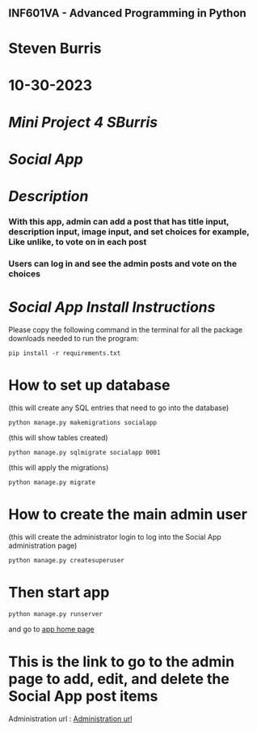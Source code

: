 ## INF601VA - Advanced Programming in Python
# Steven Burris
# 10-30-2023
# *Mini Project 4 SBurris*
# *Social App*

# *Description*
### With this app, admin can add a post that has title input, description input, image input, and set choices for example, Like unlike, to vote on in each post
### Users can log in and see the admin posts and vote on the choices
# *Social App Install Instructions*
Please copy the following command in the terminal for all the package downloads needed to run the program:
```
pip install -r requirements.txt
```

# How to set up database
(this will create any SQL entries that need to go into the database)
```
python manage.py makemigrations socialapp
```
(this will show tables created)
```
python manage.py sqlmigrate socialapp 0001
```
(this will apply the migrations)
```
python manage.py migrate
```

# How to create the main admin user
(this will create the administrator login to log into the Social App administration page)
```
python manage.py createsuperuser 
```

# Then start app
```
python manage.py runserver
``` 
and go to [ app home page](http://127.0.0.1:8000)

# This is the link to go to the admin page to add, edit, and delete the Social App post items
Administration url : [Administration url](http://127.0.0.1:8000/admin)